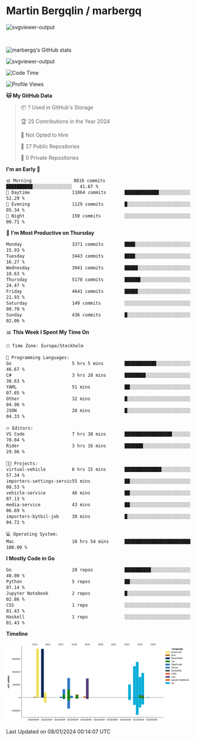 # Martin Bergqlin / marbergq

![svgviewer-output](https://user-images.githubusercontent.com/2405410/206014777-22d41ecb-c24f-421d-b7d9-bba2cb5bb0de.svg)

<br>

<!--- [![Martin's Week](https://github-readme-stats.vercel.app/api/wakatime?username=marbergq&theme=dark)](https://github.com/anuraghazra/github-readme-stats) -->

![marbergq's GitHub stats](https://github-readme-stats.vercel.app/api?username=marbergq&count_private=true&show_icons=true)

![svgviewer-output](https://wakatime.com/badge/user/3f0a2069-6683-4e19-9a4a-7d21ea815067.svg)

<!--START_SECTION:waka-->
![Code Time](http://img.shields.io/badge/Code%20Time-3%2C645%20hrs%2042%20mins-blue)

![Profile Views](http://img.shields.io/badge/Profile%20Views-0-blue)

**🐱 My GitHub Data** 

> 📦 ? Used in GitHub's Storage 
 > 
> 🏆 25 Contributions in the Year 2024
 > 
> 🚫 Not Opted to Hire
 > 
> 📜 27 Public Repositories 
 > 
> 🔑 0 Private Repositories 
 > 
**I'm an Early 🐤** 

```text
🌞 Morning                8816 commits        ██████████░░░░░░░░░░░░░░░   41.67 % 
🌆 Daytime                11064 commits       █████████████░░░░░░░░░░░░   52.29 % 
🌃 Evening                1129 commits        █░░░░░░░░░░░░░░░░░░░░░░░░   05.34 % 
🌙 Night                  150 commits         ░░░░░░░░░░░░░░░░░░░░░░░░░   00.71 % 
```
📅 **I'm Most Productive on Thursday** 

```text
Monday                   3371 commits        ████░░░░░░░░░░░░░░░░░░░░░   15.93 % 
Tuesday                  3443 commits        ████░░░░░░░░░░░░░░░░░░░░░   16.27 % 
Wednesday                3941 commits        █████░░░░░░░░░░░░░░░░░░░░   18.63 % 
Thursday                 5178 commits        ██████░░░░░░░░░░░░░░░░░░░   24.47 % 
Friday                   4641 commits        █████░░░░░░░░░░░░░░░░░░░░   21.93 % 
Saturday                 149 commits         ░░░░░░░░░░░░░░░░░░░░░░░░░   00.70 % 
Sunday                   436 commits         █░░░░░░░░░░░░░░░░░░░░░░░░   02.06 % 
```


📊 **This Week I Spent My Time On** 

```text
🕑︎ Time Zone: Europe/Stockholm

💬 Programming Languages: 
Go                       5 hrs 5 mins        ████████████░░░░░░░░░░░░░   46.67 % 
C#                       3 hrs 20 mins       ████████░░░░░░░░░░░░░░░░░   30.63 % 
YAML                     51 mins             ██░░░░░░░░░░░░░░░░░░░░░░░   07.85 % 
Other                    32 mins             █░░░░░░░░░░░░░░░░░░░░░░░░   04.96 % 
JSON                     28 mins             █░░░░░░░░░░░░░░░░░░░░░░░░   04.33 % 

🔥 Editors: 
VS Code                  7 hrs 38 mins       ██████████████████░░░░░░░   70.04 % 
Rider                    3 hrs 16 mins       ███████░░░░░░░░░░░░░░░░░░   29.96 % 

🐱‍💻 Projects: 
virtual-vehicle          6 hrs 15 mins       ██████████████░░░░░░░░░░░   57.34 % 
importers-settings-servic55 mins             ██░░░░░░░░░░░░░░░░░░░░░░░   08.53 % 
vehicle-service          46 mins             ██░░░░░░░░░░░░░░░░░░░░░░░   07.13 % 
media-service            43 mins             ██░░░░░░░░░░░░░░░░░░░░░░░   06.69 % 
importers-bytbil-job     30 mins             █░░░░░░░░░░░░░░░░░░░░░░░░   04.72 % 

💻 Operating System: 
Mac                      10 hrs 54 mins      █████████████████████████   100.00 % 
```

**I Mostly Code in Go** 

```text
Go                       28 repos            ██████████░░░░░░░░░░░░░░░   40.00 % 
Python                   5 repos             ██░░░░░░░░░░░░░░░░░░░░░░░   07.14 % 
Jupyter Notebook         2 repos             █░░░░░░░░░░░░░░░░░░░░░░░░   02.86 % 
CSS                      1 repo              ░░░░░░░░░░░░░░░░░░░░░░░░░   01.43 % 
Haskell                  1 repo              ░░░░░░░░░░░░░░░░░░░░░░░░░   01.43 % 
```



**Timeline**

![Lines of Code chart](https://raw.githubusercontent.com/marbergq/marbergq/main/assets/bar_graph.png)


 Last Updated on 08/01/2024 00:14:07 UTC
<!--END_SECTION:waka-->
